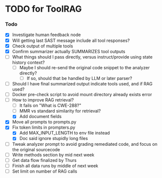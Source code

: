 # TODO for ToolRAG

### Todo

- [X] Investigate human feedback node
- [X] Will getting last SAST message include all tool responses?
- [X] Check output of multiple tools
- [X] Confirm summarizer actually SUMMARIZES tool outputs
- [ ] What things should I pass directly, versus instruct/provide using state history context?
    - [ ] Maybe I should re-send the original code snippet to the analyzer directly?
        - [ ] If so, should that be handled by LLM or later parser?
- [ ] Should I have final summarized output indicate tools used, and if RAG used?
- [ ] Docker pre-check script to avoid mount directory already exists error
- [ ] How to improve RAG retrieval?
    - [ ] It fails on "What is CWE-288?"
    - [ ] MMR vs standard similarity for retrieval?
    - [X] Add document fields
- [X] Move all prompts to prompts.py
- [X] Fix token limits in prompters.py
    - [X] Add MAX_INPUT_LENGTH to env file instead
    - [X] Doc said ignore stupidly long files
- [ ] Tweak analyzer prompt to avoid grading remediated code, and focus on the original sourcecode
- [ ] Write methods section by mid next week
- [ ] Get data flow finalized by Thurs
- [ ] Finish all data runs by middle of next week
- [ ] Set limit on number of RAG calls